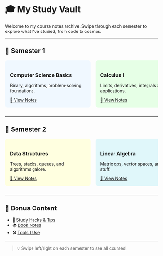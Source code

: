 # 🎓 My Study Vault

Welcome to my course notes archive. Swipe through each semester to explore what I’ve studied, from code to cosmos.

---

## 📘 Semester 1

<div style="display: flex; overflow-x: auto; gap: 1rem; padding-bottom: 1rem;">
  <div style="min-width: 250px; background: #f0f8ff; border-radius: 8px; padding: 1rem;">
    <h3>Computer Science Basics</h3>
    <p>Binary, algorithms, problem-solving foundations.</p>
    <a href="notes/cs/basics.md">📄 View Notes</a>
  </div>
  <div style="min-width: 250px; background: #e6ffe6; border-radius: 8px; padding: 1rem;">
    <h3>Calculus I</h3>
    <p>Limits, derivatives, integrals & their applications.</p>
    <a href="notes/math/calculus1.md">📄 View Notes</a>
  </div>
  <div style="min-width: 250px; background: #fff0f5; border-radius: 8px; padding: 1rem;">
    <h3>Philosophy: Ethics</h3>
    <p>Major ethical theories and real-world applications.</p>
    <a href="notes/philosophy/ethics.md">📄 View Notes</a>
  </div>
</div>

---

## 📙 Semester 2

<div style="display: flex; overflow-x: auto; gap: 1rem; padding-bottom: 1rem;">
  <div style="min-width: 250px; background: #ffffe0; border-radius: 8px; padding: 1rem;">
    <h3>Data Structures</h3>
    <p>Trees, stacks, queues, and algorithms galore.</p>
    <a href="notes/cs/data-structures.md">📄 View Notes</a>
  </div>
  <div style="min-width: 250px; background: #e0f7fa; border-radius: 8px; padding: 1rem;">
    <h3>Linear Algebra</h3>
    <p>Matrix ops, vector spaces, and eigen stuff.</p>
    <a href="notes/math/linear-algebra.md">📄 View Notes</a>
  </div>
  <div style="min-width: 250px; background: #fff3e0; border-radius: 8px; padding: 1rem;">
    <h3>Electromagnetism</h3>
    <p>Fields, charges, circuits, and more.</p>
    <a href="notes/physics/electromagnetism.md">📄 View Notes</a>
  </div>
</div>

---

## 🧠 Bonus Content

- 🧩 [Study Hacks & Tips](notes/misc/study-hacks.md)
- 📚 [Book Notes](notes/misc/book-notes.md)
- 🛠️ [Tools I Use](notes/misc/tools.md)

---

> 💡 Swipe left/right on each semester to see all courses!
